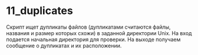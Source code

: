 # 11_duplicates
Скрипт ищет дупликаты файлов (дупликатами считаются файлы, названия и размер которых схожи) в заданной директории Unix.
На вход подается начальная директория для проверки.
На выходе получаем сообщение о дупликатах и их расположении. 
